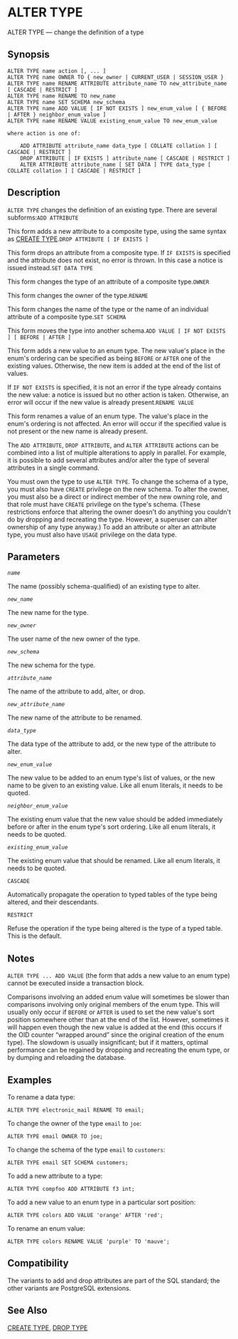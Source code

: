 # ALTER TYPE

ALTER TYPE — change the definition of a type

## Synopsis

```text
ALTER TYPE name action [, ... ]
ALTER TYPE name OWNER TO { new_owner | CURRENT_USER | SESSION_USER }
ALTER TYPE name RENAME ATTRIBUTE attribute_name TO new_attribute_name [ CASCADE | RESTRICT ]
ALTER TYPE name RENAME TO new_name
ALTER TYPE name SET SCHEMA new_schema
ALTER TYPE name ADD VALUE [ IF NOT EXISTS ] new_enum_value [ { BEFORE | AFTER } neighbor_enum_value ]
ALTER TYPE name RENAME VALUE existing_enum_value TO new_enum_value

where action is one of:

    ADD ATTRIBUTE attribute_name data_type [ COLLATE collation ] [ CASCADE | RESTRICT ]
    DROP ATTRIBUTE [ IF EXISTS ] attribute_name [ CASCADE | RESTRICT ]
    ALTER ATTRIBUTE attribute_name [ SET DATA ] TYPE data_type [ COLLATE collation ] [ CASCADE | RESTRICT ]
```

## Description

`ALTER TYPE` changes the definition of an existing type. There are several subforms:`ADD ATTRIBUTE`

This form adds a new attribute to a composite type, using the same syntax as [CREATE TYPE](https://www.postgresql.org/docs/10/static/sql-createtype.html).`DROP ATTRIBUTE [ IF EXISTS ]`

This form drops an attribute from a composite type. If `IF EXISTS` is specified and the attribute does not exist, no error is thrown. In this case a notice is issued instead.`SET DATA TYPE`

This form changes the type of an attribute of a composite type.`OWNER`

This form changes the owner of the type.`RENAME`

This form changes the name of the type or the name of an individual attribute of a composite type.`SET SCHEMA`

This form moves the type into another schema.`ADD VALUE [ IF NOT EXISTS ] [ BEFORE | AFTER ]`

This form adds a new value to an enum type. The new value's place in the enum's ordering can be specified as being `BEFORE` or `AFTER` one of the existing values. Otherwise, the new item is added at the end of the list of values.

If `IF NOT EXISTS` is specified, it is not an error if the type already contains the new value: a notice is issued but no other action is taken. Otherwise, an error will occur if the new value is already present.`RENAME VALUE`

This form renames a value of an enum type. The value's place in the enum's ordering is not affected. An error will occur if the specified value is not present or the new name is already present.

The `ADD ATTRIBUTE`, `DROP ATTRIBUTE`, and `ALTER ATTRIBUTE` actions can be combined into a list of multiple alterations to apply in parallel. For example, it is possible to add several attributes and/or alter the type of several attributes in a single command.

You must own the type to use `ALTER TYPE`. To change the schema of a type, you must also have `CREATE` privilege on the new schema. To alter the owner, you must also be a direct or indirect member of the new owning role, and that role must have `CREATE` privilege on the type's schema. \(These restrictions enforce that altering the owner doesn't do anything you couldn't do by dropping and recreating the type. However, a superuser can alter ownership of any type anyway.\) To add an attribute or alter an attribute type, you must also have `USAGE` privilege on the data type.

## Parameters

_`name`_

The name \(possibly schema-qualified\) of an existing type to alter.

_`new_name`_

The new name for the type.

_`new_owner`_

The user name of the new owner of the type.

_`new_schema`_

The new schema for the type.

_`attribute_name`_

The name of the attribute to add, alter, or drop.

_`new_attribute_name`_

The new name of the attribute to be renamed.

_`data_type`_

The data type of the attribute to add, or the new type of the attribute to alter.

_`new_enum_value`_

The new value to be added to an enum type's list of values, or the new name to be given to an existing value. Like all enum literals, it needs to be quoted.

_`neighbor_enum_value`_

The existing enum value that the new value should be added immediately before or after in the enum type's sort ordering. Like all enum literals, it needs to be quoted.

_`existing_enum_value`_

The existing enum value that should be renamed. Like all enum literals, it needs to be quoted.

`CASCADE`

Automatically propagate the operation to typed tables of the type being altered, and their descendants.

`RESTRICT`

Refuse the operation if the type being altered is the type of a typed table. This is the default.

## Notes

`ALTER TYPE ... ADD VALUE` \(the form that adds a new value to an enum type\) cannot be executed inside a transaction block.

Comparisons involving an added enum value will sometimes be slower than comparisons involving only original members of the enum type. This will usually only occur if `BEFORE` or `AFTER` is used to set the new value's sort position somewhere other than at the end of the list. However, sometimes it will happen even though the new value is added at the end \(this occurs if the OID counter “wrapped around” since the original creation of the enum type\). The slowdown is usually insignificant; but if it matters, optimal performance can be regained by dropping and recreating the enum type, or by dumping and reloading the database.

## Examples

To rename a data type:

```text
ALTER TYPE electronic_mail RENAME TO email;
```

To change the owner of the type `email` to `joe`:

```text
ALTER TYPE email OWNER TO joe;
```

To change the schema of the type `email` to `customers`:

```text
ALTER TYPE email SET SCHEMA customers;
```

To add a new attribute to a type:

```text
ALTER TYPE compfoo ADD ATTRIBUTE f3 int;
```

To add a new value to an enum type in a particular sort position:

```text
ALTER TYPE colors ADD VALUE 'orange' AFTER 'red';
```

To rename an enum value:

```text
ALTER TYPE colors RENAME VALUE 'purple' TO 'mauve';
```

## Compatibility

The variants to add and drop attributes are part of the SQL standard; the other variants are PostgreSQL extensions.

## See Also

[CREATE TYPE](https://www.postgresql.org/docs/10/static/sql-createtype.html), [DROP TYPE](https://www.postgresql.org/docs/10/static/sql-droptype.html)

